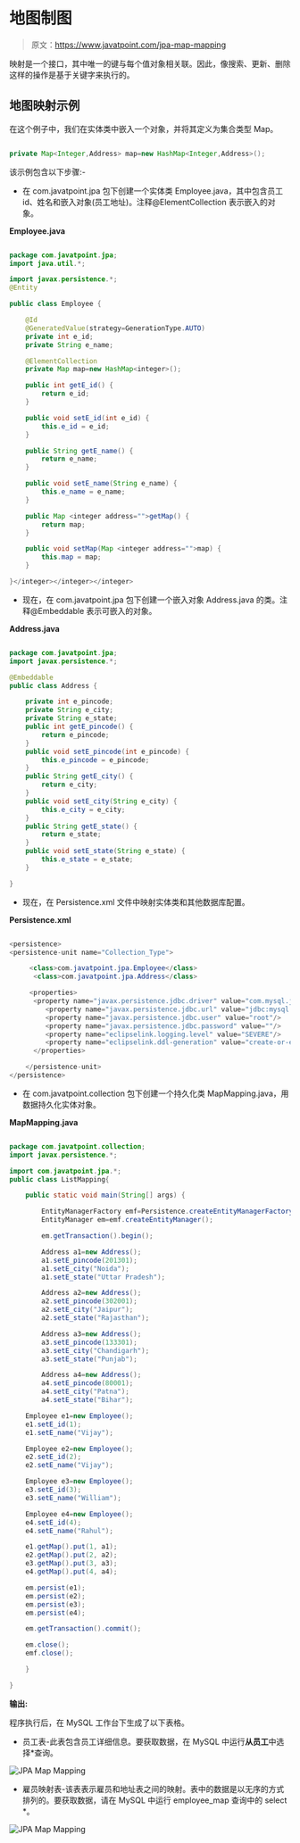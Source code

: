 # 地图制图

> 原文：<https://www.javatpoint.com/jpa-map-mapping>

映射是一个接口，其中唯一的键与每个值对象相关联。因此，像搜索、更新、删除这样的操作是基于关键字来执行的。

## 地图映射示例

在这个例子中，我们在实体类中嵌入一个对象，并将其定义为集合类型 Map。

```java

private Map<Integer,Address> map=new HashMap<Integer,Address>();

```

该示例包含以下步骤:-

*   在 com.javatpoint.jpa 包下创建一个实体类 Employee.java，其中包含员工 id、姓名和嵌入对象(员工地址)。注释@ElementCollection 表示嵌入的对象。

**Employee.java**

```java

package com.javatpoint.jpa;
import java.util.*;

import javax.persistence.*;
@Entity

public class Employee {

	@Id
	@GeneratedValue(strategy=GenerationType.AUTO)
	private int e_id;
	private String e_name;

	@ElementCollection
	private Map map=new HashMap<integer>();

	public int getE_id() {
		return e_id;
	}

	public void setE_id(int e_id) {
		this.e_id = e_id;
	}

	public String getE_name() {
		return e_name;
	}

	public void setE_name(String e_name) {
		this.e_name = e_name;
	}

	public Map <integer address="">getMap() {
		return map;
	}

	public void setMap(Map <integer address="">map) {
		this.map = map;
	}

}</integer></integer></integer> 
```

*   现在，在 com.javatpoint.jpa 包下创建一个嵌入对象 Address.java 的类。注释@Embeddable 表示可嵌入的对象。

**Address.java**

```java

package com.javatpoint.jpa;
import javax.persistence.*;

@Embeddable
public class Address {

	private int e_pincode;
	private String e_city;
	private String e_state;
	public int getE_pincode() {
		return e_pincode;
	}
	public void setE_pincode(int e_pincode) {
		this.e_pincode = e_pincode;
	}
	public String getE_city() {
		return e_city;
	}
	public void setE_city(String e_city) {
		this.e_city = e_city;
	}
	public String getE_state() {
		return e_state;
	}
	public void setE_state(String e_state) {
		this.e_state = e_state;
	}

}

```

*   现在，在 Persistence.xml 文件中映射实体类和其他数据库配置。

**Persistence.xml**

```java

<persistence>
<persistence-unit name="Collection_Type">

	 <class>com.javatpoint.jpa.Employee</class>
      <class>com.javatpoint.jpa.Address</class>

     <properties>
      <property name="javax.persistence.jdbc.driver" value="com.mysql.jdbc.Driver"/>
         <property name="javax.persistence.jdbc.url" value="jdbc:mysql://localhost:3306/collection_mapping"/>
         <property name="javax.persistence.jdbc.user" value="root"/>
         <property name="javax.persistence.jdbc.password" value=""/>
         <property name="eclipselink.logging.level" value="SEVERE"/>
         <property name="eclipselink.ddl-generation" value="create-or-extend-tables"/>
      </properties>

	</persistence-unit>
</persistence>

```

*   在 com.javatpoint.collection 包下创建一个持久化类 MapMapping.java，用数据持久化实体对象。

**MapMapping.java**

```java

package com.javatpoint.collection;
import javax.persistence.*;

import com.javatpoint.jpa.*;
public class ListMapping{

	public static void main(String[] args) {

		EntityManagerFactory emf=Persistence.createEntityManagerFactory("Collection_Type");
		EntityManager em=emf.createEntityManager();

		em.getTransaction().begin();

		Address a1=new Address();
		a1.setE_pincode(201301);
		a1.setE_city("Noida");
		a1.setE_state("Uttar Pradesh");

		Address a2=new Address();
		a2.setE_pincode(302001);
		a2.setE_city("Jaipur");
		a2.setE_state("Rajasthan");

		Address a3=new Address();
		a3.setE_pincode(133301);
		a3.setE_city("Chandigarh");
		a3.setE_state("Punjab");

		Address a4=new Address();
		a4.setE_pincode(80001);
		a4.setE_city("Patna");
		a4.setE_state("Bihar");

	Employee e1=new Employee();
	e1.setE_id(1);
	e1.setE_name("Vijay");

	Employee e2=new Employee();
	e2.setE_id(2);
	e2.setE_name("Vijay");

	Employee e3=new Employee();
	e3.setE_id(3);
	e3.setE_name("William");

	Employee e4=new Employee();
	e4.setE_id(4);
	e4.setE_name("Rahul");

	e1.getMap().put(1, a1);
	e2.getMap().put(2, a2);
	e3.getMap().put(3, a3);
	e4.getMap().put(4, a4);

	em.persist(e1);
	em.persist(e2);
	em.persist(e3);
	em.persist(e4);

	em.getTransaction().commit();

	em.close();
	emf.close();

	}

}

```

**输出:**

程序执行后，在 MySQL 工作台下生成了以下表格。

*   员工表-此表包含员工详细信息。要获取数据，在 MySQL 中运行**从员工**中选择*查询。

![JPA Map Mapping](img/871da7a274e0ed88c5c064a71b13ace5.png)

*   雇员映射表-该表表示雇员和地址表之间的映射。表中的数据是以无序的方式排列的。要获取数据，请在 MySQL 中运行 employee_map 查询中的 select *。

![JPA Map Mapping](img/c54cfbe45d28ef2c27b99ce38fda067b.png)